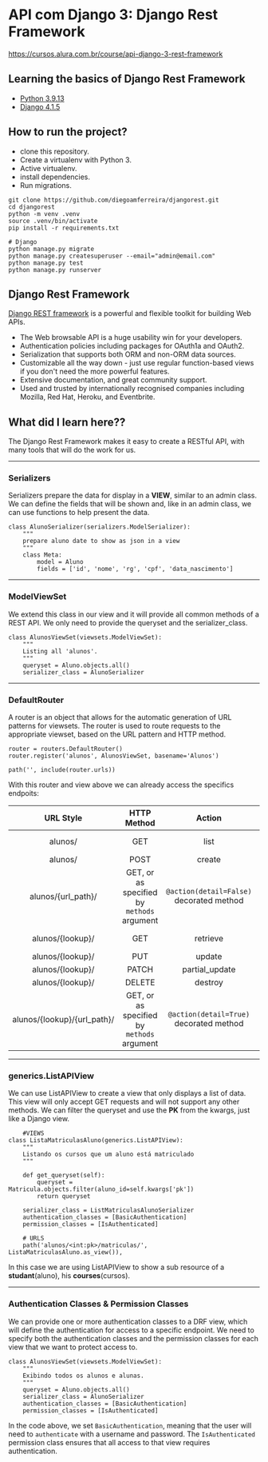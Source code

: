 # API com Django 3: Django Rest Framework

https://cursos.alura.com.br/course/api-django-3-rest-framework

## Learning the basics of Django Rest Framework

* [Python 3.9.13](https://www.python.org/)
* [Django 4.1.5](https://www.djangoproject.com/)

## How to run the project?

* clone this repository.
* Create a virtualenv with Python 3.
* Active virtualenv.
* install dependencies.
* Run migrations.

```
git clone https://github.com/diegoamferreira/djangorest.git
cd djangorest
python -m venv .venv
source .venv/bin/activate
pip install -r requirements.txt

# Django
python manage.py migrate
python manage.py createsuperuser --email="admin@email.com"
python manage.py test
python manage.py runserver
```

## Django Rest Framework

[Django REST framework](https://www.django-rest-framework.org/) is a powerful and flexible toolkit for building Web
APIs.

* The Web browsable API is a huge usability win for your developers.
* Authentication policies including packages for OAuth1a and OAuth2.
* Serialization that supports both ORM and non-ORM data sources.
* Customizable all the way down - just use regular function-based views if you don't need the more powerful features.
* Extensive documentation, and great community support.
* Used and trusted by internationally recognised companies including Mozilla, Red Hat, Heroku, and Eventbrite.

## What did I learn here??

The Django Rest Framework makes it easy to create a RESTful API, with many tools that will do the work for us.
___

### Serializers

Serializers prepare the data for display in a **VIEW**, similar to an admin class. We can define the fields that will be
shown and, like in an admin class, we can use functions to help present the data.

```
class AlunoSerializer(serializers.ModelSerializer):
    """
    prepare aluno date to show as json in a view
    """
    class Meta:
        model = Aluno
        fields = ['id', 'nome', 'rg', 'cpf', 'data_nascimento']
```

___

### ModelViewSet

We extend this class in our view and it will provide all common methods of a REST API. We only need to provide the
queryset and the serializer_class.

```
class AlunosViewSet(viewsets.ModelViewSet):
    """
    Listing all 'alunos'.
    """
    queryset = Aluno.objects.all()
    serializer_class = AlunoSerializer
```

___

### DefaultRouter

A router is an object that allows for the automatic generation of URL patterns for viewsets. The router is used to route
requests to the appropriate viewset, based on the URL pattern and HTTP method.

```
router = routers.DefaultRouter()
router.register('alunos', AlunosViewSet, basename='Alunos')

path('', include(router.urls))
```

With this router and view above we can already access the specifics endpoits:

|          URL Style          |                HTTP Method                 |                  Action                  |       URL Name        |     |
|:---------------------------:|:------------------------------------------:|:----------------------------------------:|:---------------------:|-----|
|           alunos/           |                    GET                     |                   list                   |    {basename}-list    |     |
|           alunos/           |                    POST                    |                  create                  |                       |     |
|     alunos/{url_path}/      | GET, or as specified by `methods` argument | `@action(detail=False)` decorated method | {basename}-{url_name} |     |
|      alunos/{lookup}/       |                    GET                     |                 retrieve                 |   {basename}-detail   |     |
|      alunos/{lookup}/       |                    PUT                     |                  update                  |                       |     |
|      alunos/{lookup}/       |                   PATCH                    |              partial_update              |                       |     |
|      alunos/{lookup}/       |                   DELETE                   |                 destroy                  |                       |     |
| alunos/{lookup}/{url_path}/ | GET, or as specified by `methods` argument | `@action(detail=True)` decorated method  | {basename}-{url_name} |     |

___

### generics.ListAPIView

We can use ListAPIView to create a view that only displays a list of data. This view will only accept GET requests and
will not support any other methods. We can filter the queryset and use the **PK** from the kwargs, just like a Django
view.

```
    #VIEWS
class ListaMatriculasAluno(generics.ListAPIView):
    """
    Listando os cursos que um aluno está matriculado
    """

    def get_queryset(self):
        queryset = Matricula.objects.filter(aluno_id=self.kwargs['pk'])
        return queryset

    serializer_class = ListMatriculasAlunoSerializer
    authentication_classes = [BasicAuthentication]
    permission_classes = [IsAuthenticated]
    
    # URLS
    path('alunos/<int:pk>/matriculas/', ListaMatriculasAluno.as_view()),
```

In this case we are using ListAPIView to show a sub resource of a **studant**(aluno), his **courses**(cursos).
___

### Authentication Classes & Permission Classes

We can provide one or more authentication classes to a DRF view, which will define the authentication for access to a
specific endpoint. We need to specify both the authentication classes and the permission classes for each view that we
want to protect access to.

```
class AlunosViewSet(viewsets.ModelViewSet):
    """
    Exibindo todos os alunos e alunas.
    """
    queryset = Aluno.objects.all()
    serializer_class = AlunoSerializer
    authentication_classes = [BasicAuthentication]
    permission_classes = [IsAuthenticated]
```

In the code above, we set `BasicAuthentication`, meaning that the user will need to `authenticate` with a username and
password. The `IsAuthenticated` permission class ensures that all access to that view requires authentication.